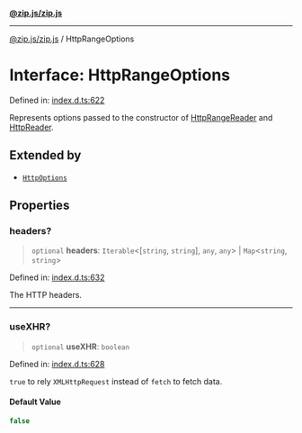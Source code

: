 [**@zip.js/zip.js**](../README.md)

***

[@zip.js/zip.js](../globals.md) / HttpRangeOptions

# Interface: HttpRangeOptions

Defined in: [index.d.ts:622](https://github.com/gildas-lormeau/zip.js/blob/ac43341b8867abfc96920b30361a638957ffd437/index.d.ts#L622)

Represents options passed to the constructor of [HttpRangeReader](../classes/HttpRangeReader.md) and [HttpReader](../classes/HttpReader.md).

## Extended by

- [`HttpOptions`](HttpOptions.md)

## Properties

### headers?

> `optional` **headers**: `Iterable`\<\[`string`, `string`\], `any`, `any`\> \| `Map`\<`string`, `string`\>

Defined in: [index.d.ts:632](https://github.com/gildas-lormeau/zip.js/blob/ac43341b8867abfc96920b30361a638957ffd437/index.d.ts#L632)

The HTTP headers.

***

### useXHR?

> `optional` **useXHR**: `boolean`

Defined in: [index.d.ts:628](https://github.com/gildas-lormeau/zip.js/blob/ac43341b8867abfc96920b30361a638957ffd437/index.d.ts#L628)

`true` to rely `XMLHttpRequest` instead of `fetch` to fetch data.

#### Default Value

```ts
false
```
